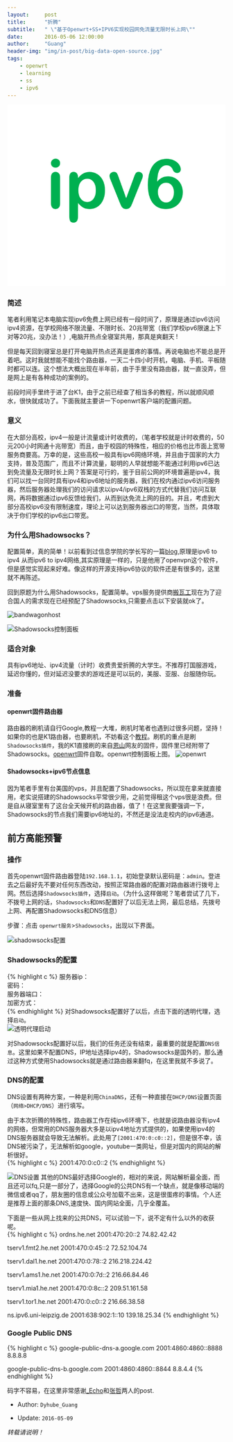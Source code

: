 ```yaml
---
layout:     post
title:      "折腾"
subtitle:   " \"基于Openwrt+SS+IPV6实现校园网免流量无限时长上网\""
date:       2016-05-06 12:00:00
author:     "Guang"
header-img: "img/in-post/big-data-open-source.jpg"
tags:
    - openwrt
    - learning
    - ss
    - ipv6
---
```


![ipv6.png](/img/in-post/ipv6.png "ipv6")

### **简述**
笔者利用笔记本电脑实现ipv6免费上网已经有一段时间了，原理是通过ipv6访问ipv4资源，在学校网络不限流量、不限时长、20兆带宽（我们学校ipv6限速上下对等20兆，没办法！）,电脑开热点全寝室共用，那真是爽翻天 !    

但是每天回到寝室总是打开电脑开热点还真是蛋疼的事情。再说电脑也不能总是开着吧。这时我就想能不能找个路由器，一天二十四小时开机，电脑、手机、平板随时都可以连。这个想法大概出现在半年前，由于手里没有路由器，就一直没弄，但是网上是有各种成功的案例的。  

前段时间手里终于进了台K1，由于之前已经查了相当多的教程，所以就顺风顺水，很快就成功了。下面我就主要讲一下openwrt客户端的配置问题。

### **意义**
在大部分高校，ipv4一般是计流量或计时收费的，（笔者学校就是计时收费的，50元200小时网通十兆带宽）而且，由于校园的特殊性，相应的价格也比市面上宽带服务商要高。万幸的是，这些高校一般具有ipv6网络环境，并且由于国家的大力支持，普及范围广，而且不计算流量，聪明的人早就想能不能通过利用ipv6已达到免流量及无限时长上网？答案是可行的，鉴于目前公网的环境普遍是ipv4，我们可以找一台同时具有ipv4和ipv6地址的服务器，我们在校内通过ipv6访问服务器，然后服务器处理我们的访问请求以ipv4/ipv6双栈的方式代替我们访问互联网，再将数据通过ipv6反馈给我们，从而到达免流上网的目的。并且，考虑到大部分高校ipv6没有限制速度，理论上可以达到服务器出口的带宽，当然，具体取决于你们学校的ipv6出口带宽。

### **为什么用Shadowsocks？**
配置简单，真的简单！以前看到过信息学院的学长写的一篇[blog](http://blog.claves.me/2015/05/13/openvpn_ipv6_openwrt/"blog"),原理是ipv6 to ipv4 从而ipv6 to ipv4网络,其实原理是一样的，只是他用了openvpn这个软件，但是感觉实现起来好难。像这样的开源支持ipv6协议的软件还是有很多的，这里就不再陈述。

回到原题为什么用Shadowsocks，配置简单。vps服务提供商[搬瓦工](https://bandwagonhost.com/)现在为了迎合国人的需求现在已经预配了Shadowsocks,只需要点击以下安装就ok了。

![bandwagonhost](http://upload-images.jianshu.io/upload_images/877518-ab3dea8d36104b08.png?imageMogr2/auto-orient/strip%7CimageView2/2/w/1240)

![Shadowsocks控制面板](http://upload-images.jianshu.io/upload_images/877518-26616c3b7a7e41ef.png?imageMogr2/auto-orient/strip%7CimageView2/2/w/1240)

### **适合对象**
具有ipv6地址、ipv4流量（计时）收费贵爱折腾的大学生。不推荐打国服游戏，延迟你懂的，但对延迟没要求的游戏还是可以玩的，美服、亚服、台服随你玩。

### **准备**

#### **openwrt固件路由器**
路由器的刷机请自行Google,教程一大堆，刷机时笔者也遇到过很多问题，坚持！如果你的也是K1路由器，也要刷机，不妨看这个[教程](http://www.right.com.cn/forum/thread-181221-1-1.html)。刷机的重点是刷`Shadowsocks插件`，我的K1直接刷的来自[恩山](http://www.right.com.cn/forum/forum.php)网友的固件，固件里已经附带了Shadowsocks。[openwrt](http://pan.baidu.com/s/1dFJO4hF)固件自取。openwrt控制面板上图。
![openwrt](http://upload-images.jianshu.io/upload_images/877518-ed11845c67728119.png?imageMogr2/auto-orient/strip%7CimageView2/2/w/1240)

#### **Shadowsocks+ipv6节点信息**
因为笔者手里有台美国的vps，并且配置了Shadowsocks，所以现在拿来就直接用，老实说搭建的Shadowsocks平常很少用，之前觉得租这个vps很是浪费。但是自从寝室里有了这台全天候开机的路由器，值了！在这里我要强调一下，Shadowsocks的节点我们需要ipv6地址的，不然还是没法走校内的ipv6通道。

## **前方高能预警**    

### **操作**  

首先openwrt固件路由器登陆`192.168.1.1`，初始登录默认密码是：`admin`。登进去之后最好先不要对任何东西改动，按照正常路由器的配置对路由器进行拨号上网。然后选择`Shadowsocks插件`，选择`启动`。（为什么这样做呢？笔者尝试了几下，不拨号上网的话，`Shadowsocks`和`DNS`配置好了以后无法上网，最后总结，先拨号上网、再配置Shadowsocks和DNS信息）      

步骤：点击 `openwrt服务`>`Shadowsocks`，出现以下界面。

![shadowsocks配置](http://upload-images.jianshu.io/upload_images/877518-8304c61781a62c95.png?imageMogr2/auto-orient/strip%7CimageView2/2/w/1240)

### **Shadowsocks的配置**
{% highlight c %}
服务器ip：  
密码：  
服务器端口：  
加密方式：  
{% endhighlight %}
对Shadowsocks配置好了以后，点击下面的透明代理，选择`启动`。  
![透明代理启动](http://upload-images.jianshu.io/upload_images/877518-b2304b09473a3a76.png?imageMogr2/auto-orient/strip%7CimageView2/2/w/1240)

对Shadowsocks配置好以后，我们的任务还没有结束，最重要的就是配置`DNS信息`。这里如果不配置DNS，IP地址选择ipv4的，Shadowsocks是国外的，那么通过这种方式使用Shadowsocks就是通过路由器来翻fq，在这里我就不多说了。

### **DNS的配置**
DNS设置有两种方案，一种是利用`ChinaDNS`，还有一种直接在`DHCP/DNS`设置页面（`网络>DHCP/DNS`）进行填写。  

由于本次折腾的特殊性，路由器工作在纯ipv6环境下，也就是说路由器没有ipv4的网络，但常用的DNS服务器大多是以ipv4地址方式提供的，如果使用ipv4的DNS服务器就会导致无法解析。此处用了`[2001:470:0:c0::2]`，但是很不幸，该DNS被污染了，无法解析如google，youtube一类网址，但是对国内的网站的解析很好。  
{% highlight c %}
2001:470:0:c0::2
{% endhighlight %}

![DNS设置](http://upload-images.jianshu.io/upload_images/877518-a819f528346ea980.png?imageMogr2/auto-orient/strip%7CimageView2/2/w/1240)
其他的DNS最好选择Google的，相对的来说，网站解析最全面，而且还可以fq,只是一部分了，选择Google的公共DNS有一个缺点，就是像移动端的微信或者qq了，朋友圈的信息或公众号加载不出来，这是很蛋疼的事情。个人还是推荐上面的那条DNS,速度快、国内网站全面，几乎全覆盖。  

下面是一些从网上找来的公共DNS，可以试验一下，说不定有什么以外的收获呢。  
{% highlight c %}
ordns.he.net  2001:470:20::2     74.82.42.42

tserv1.fmt2.he.net  2001:470:0:45::2   72.52.104.74

tserv1.dal1.he.net  2001:470:0:78::2   216.218.224.42

tserv1.ams1.he.net  2001:470:0:7d::2   216.66.84.46

tserv1.mia1.he.net  2001:470:0:8c::2   209.51.161.58

tserv1.tor1.he.net  2001:470:0:c0::2   216.66.38.58

ns.ipv6.uni-leipzig.de  2001:638:902:1::10   139.18.25.34
{% endhighlight %}
### **Google Public DNS**
{% highlight c %}
google-public-dns-a.google.com  2001:4860:4860::8888   8.8.8.8

google-public-dns-b.google.com  2001:4860:4860::8844   8.8.4.4
{% endhighlight %}

码字不容易，在这里非常感谢[_Echo](http://www.jianshu.com/p/6559d6e4e7ab)和[张哲](https://www.zhangzhe.info/2016/03/openwrt-shadowsocks-ipv6/)两人的post.  

+ Author: `Dyhube_Guang`

+ Update: `2016-05-09`

*转载请说明！*
